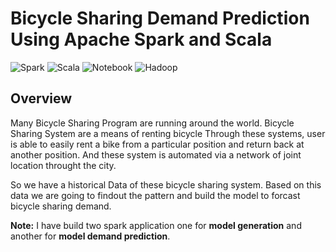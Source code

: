 # Bicycle Sharing Demand Prediction Using Apache Spark and Scala

![Spark](https://img.shields.io/badge/Spark-3.0-orange)
![Scala](https://img.shields.io/badge/Scala-2.1.2-red)
![Notebook](https://img.shields.io/badge/Notebook-DataBricks-blue)
![Hadoop](https://img.shields.io/badge/Apache-Hadoop-green)

## Overview
Many Bicycle Sharing Program are running around the world. Bicycle Sharing System are a means of renting bicycle Through these systems, user is able to easily rent a bike from a particular position and return back at another position. And these system is automated via a network of joint location throught the city.

So we have a historical Data of these bicycle sharing system. Based on this data we are going to findout the pattern and build the model to forcast bicycle sharing demand.

**Note:** I have build two spark application one for **model generation** and another for **model demand prediction**.
